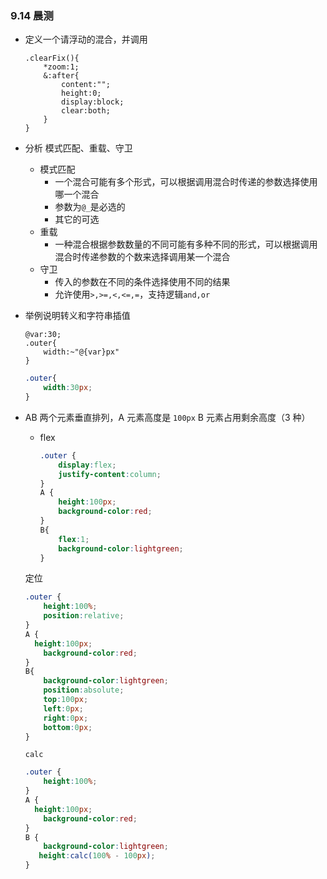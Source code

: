 ### 9.14 晨测

- 定义一个请浮动的混合，并调用

  ```less
  .clearFix(){
      *zoom:1;
      &:after{
          content:"";
          height:0;
          display:block;
          clear:both;
      }
  }
  ```

  

- 分析 模式匹配、重载、守卫

  - 模式匹配
    - 一个混合可能有多个形式，可以根据调用混合时传递的参数选择使用哪一个混合
    - 参数为`@_`是必选的
    - 其它的可选
  - 重载
    - 一种混合根据参数数量的不同可能有多种不同的形式，可以根据调用混合时传递参数的个数来选择调用某一个混合
  - 守卫
    - 传入的参数在不同的条件选择使用不同的结果
    - 允许使用`>,>=,<,<=,=`，支持逻辑`and,or`

- 举例说明转义和字符串插值

  ```less
  @var:30;
  .outer{
      width:~"@{var}px"
  }
  ```

  ```css
  .outer{
      width:30px;
  }
  ```

- AB 两个元素垂直排列，A 元素高度是 `100px` B 元素占用剩余高度（3 种）

  - flex

    ```css
    .outer {
    	display:flex;
    	justify-content:column;
    }
    A {
    	height:100px;
        background-color:red;
    }
    B{
        flex:1;
        background-color:lightgreen;
    }
    ```

  定位

  ```css
  .outer {
      height:100%;
      position:relative;
  }
  A {
  	height:100px;
      background-color:red;
  }
  B{
      background-color:lightgreen;
      position:absolute;
      top:100px;
      left:0px;
      right:0px;
      bottom:0px;
  }
  ```

  `calc`

  ```css
  .outer {
      height:100%;
  }
  A {
  	height:100px;
      background-color:red;
  }
  B {
      background-color:lightgreen;
     height:calc(100% - 100px);
  }
  ```

  

